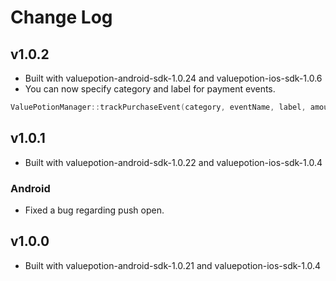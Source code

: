 # Change Log

## v1.0.2
* Built with valuepotion-android-sdk-1.0.24 and valuepotion-ios-sdk-1.0.6
* You can now specify category and label for payment events.

```c
ValuePotionManager::trackPurchaseEvent(category, eventName, label, amount, currency, orderId, productId, campaignId, contentId);
```

## v1.0.1
* Built with valuepotion-android-sdk-1.0.22 and valuepotion-ios-sdk-1.0.4

### Android
* Fixed a bug regarding push open.

## v1.0.0
* Built with valuepotion-android-sdk-1.0.21 and valuepotion-ios-sdk-1.0.4
